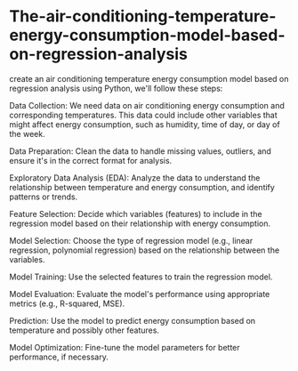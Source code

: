 # The-air-conditioning-temperature-energy-consumption-model-based-on-regression-analysis
create an air conditioning temperature energy consumption model based on regression analysis using Python, we'll follow these steps:

Data Collection: We need data on air conditioning energy consumption and corresponding temperatures. This data could include other variables that might affect energy consumption, such as humidity, time of day, or day of the week.

Data Preparation: Clean the data to handle missing values, outliers, and ensure it's in the correct format for analysis.

Exploratory Data Analysis (EDA): Analyze the data to understand the relationship between temperature and energy consumption, and identify patterns or trends.

Feature Selection: Decide which variables (features) to include in the regression model based on their relationship with energy consumption.

Model Selection: Choose the type of regression model (e.g., linear regression, polynomial regression) based on the relationship between the variables.

Model Training: Use the selected features to train the regression model.

Model Evaluation: Evaluate the model's performance using appropriate metrics (e.g., R-squared, MSE).

Prediction: Use the model to predict energy consumption based on temperature and possibly other features.

Model Optimization: Fine-tune the model parameters for better performance, if necessary.

